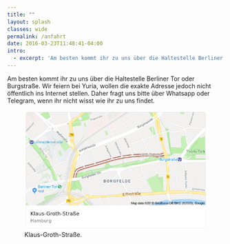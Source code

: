 ```yaml
---
title: ""
layout: splash
classes: wide
permalink: /anfahrt
date: 2016-03-23T11:48:41-04:00
intro: 
  - excerpt: 'Am besten kommt ihr zu uns über die Haltestelle Berliner Tor oder Burgstraße, wir wollen die Adresse jedoch nicht öffentlich ins Internet stellen und daher fragt uns bitte, wenn ihr nicht wisst wie ihr zu uns findet.'
---
```



Am besten kommt ihr zu uns über die Haltestelle Berliner Tor oder Burgstraße. Wir feiern bei Yuria, wollen die exakte Adresse jedoch nicht öffentlich ins Internet stellen. Daher fragt uns bitte über Whatsapp oder Telegram, wenn ihr nicht wisst wie ihr zu uns findet.


<figure class="half">
    <a href="https://www.google.de/maps/place/53%C2%B033'14.1%22N+10%C2%B001'35.7%22E/@53.5547932,10.0293151,17z/data=!4m14!1m7!3m6!1s0x47b18e955f9f9f69:0x30992e39d22c6ab6!2sKlaus-Groth-Stra%C3%9Fe,+Hamburg!3b1!8m2!3d53.5555918!4d10.0327943!3m5!1s0x0:0x0!7e2!8m2!3d53.5539197!4d10.02659"><img src="/assets/images/strasse.png"></a>
        <figcaption>Klaus-Groth-Straße.</figcaption>




